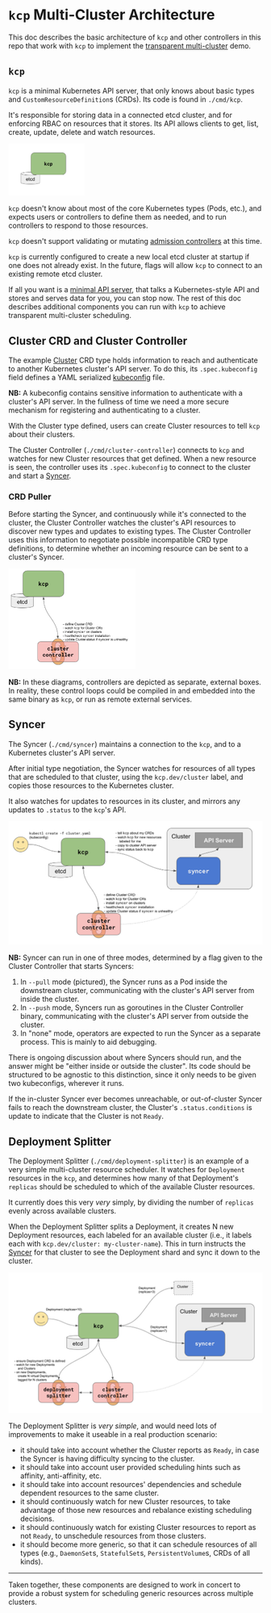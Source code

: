 # `kcp` Multi-Cluster Architecture

This doc describes the basic architecture of `kcp` and other controllers in this repo that work with `kcp` to implement the [transparent multi-cluster](../investigations/transparent-multi-cluster.md) demo.

## `kcp`

`kcp` is a minimal Kubernetes API server, that only knows about basic types and `CustomResourceDefinition`s (CRDs).
Its code is found in `./cmd/kcp`.

It's responsible for storing data in a connected etcd cluster, and for enforcing RBAC on resources that it stores.
Its API allows clients to get, list, create, update, delete and watch resources.

<img alt="Diagram of kcp" width="30%" src="./kcp.png"></img>

`kcp` doesn't know about most of the core Kubernetes types (Pods, etc.), and expects users or controllers to define them as needed, and to run controllers to respond to those resources.

`kcp` doesn't support validating or mutating [admission controllers](https://kubernetes.io/docs/reference/access-authn-authz/admission-controllers/) at this time.

`kcp` is currently configured to create a new local etcd cluster at startup if one does not already exist.
In the future, flags will allow `kcp` to connect to an existing remote etcd cluster.

If all you want is a [minimal API server](../investigations/minimal-api-server.md), that talks a Kubernetes-style API and stores and serves data for you, you can stop now.
The rest of this doc describes additional components you can run with `kcp` to achieve transparent multi-cluster scheduling.

## Cluster CRD and Cluster Controller

The example [Cluster](../../config/cluster.example.dev_clusters.yaml) CRD type holds information to reach and authenticate to another Kubernetes cluster's API server.
To do this, its `.spec.kubeconfig` field defines a YAML serialized [kubeconfig](https://kubernetes.io/docs/concepts/configuration/organize-cluster-access-kubeconfig/) file.

**NB:** A kubeconfig contains sensitive information to authenticate with a cluster's API server.
In the fullness of time we need a more secure mechanism for registering and authenticating to a cluster.

With the Cluster type defined, users can create Cluster resources to tell `kcp` about their clusters.

The Cluster Controller (`./cmd/cluster-controller`) connects to `kcp` and watches for new Cluster resources that get defined.
When a new resource is seen, the controller uses its `.spec.kubeconfig` to connect to the cluster and start a [Syncer](#syncer).

### CRD Puller

Before starting the Syncer, and continuously while it's connected to the cluster, the Cluster Controller watches the cluster's API resources to discover new types and updates to existing types.
The Cluster Controller uses this information to negotiate possible incompatible CRD type definitions, to determine whether an incoming resource can be sent to a cluster's Syncer.

<img alt="Diagram of kcp and Cluster Controller" width="50%" src="./cluster-controller.png"></img>

**NB:** In these diagrams, controllers are depicted as separate, external boxes.
In reality, these control loops could be compiled in and embedded into the same binary as `kcp`, or run as remote external services.

## Syncer

The Syncer (`./cmd/syncer`) maintains a connection to the `kcp`, and to a Kubernetes cluster's API server.

After initial type negotiation, the Syncer watches for resources of all types that are scheduled to that cluster, using the `kcp.dev/cluster` label, and copies those resources to the Kubernetes cluster.

It also watches for updates to resources in its cluster, and mirrors any updates to `.status` to the `kcp`'s API.

<img alt="Diagram of kcp, Cluster Controller and Syncer" src="./syncer.png"></img>

**NB:** Syncer can run in one of three modes, determined by a flag given to the Cluster Controller that starts Syncers:

1. In `--pull` mode (pictured), the Syncer runs as a Pod inside the downstream cluster, communicating with the cluster's API server from inside the cluster.
1. In `--push` mode, Syncers run as goroutines in the Cluster Controller binary, communicating with the cluster's API server from outside the cluster.
1. In "none" mode, operators are expected to run the Syncer as a separate process. This is mainly to aid debugging.

There is ongoing discussion about where Syncers should run, and the answer might be "either inside or outside the cluster".
Its code should be structured to be agnostic to this distinction, since it only needs to be given two kubeconfigs, wherever it runs.

If the in-cluster Syncer ever becomes unreachable, or out-of-cluster Syncer fails to reach the downstream cluster, the Cluster's `.status.conditions` is update to indicate that the Cluster is not `Ready`.

## Deployment Splitter

The Deployment Splitter (`./cmd/deployment-splitter`) is an example of a very simple multi-cluster resource scheduler.
It watches for `Deployment` resources in the `kcp`, and determines how many of that Deployment's `replicas` should be scheduled to which of the available Cluster resources.

It currently does this very _very_ simply, by dividing the number of `replicas` evenly across available clusters.

When the Deployment Splitter splits a Deployment, it creates N new Deployment resources, each labeled for an available cluster (i.e., it labels each with `kcp.dev/cluster: my-cluster-name`).
This in turn instructs the [Syncer](#syncer) for that cluster to see the Deployment shard and sync it down to the cluster.

<img alt="Diagram of kcp, Cluster Controller, Syncer and Deployment Splitter" src="./deployment-splitter.png"></img>

The Deployment Splitter is _very simple_, and would need lots of improvements to make it useable in a real production scenario:

- it should take into account whether the Cluster reports as `Ready`, in case the Syncer is having difficulty syncing to the cluster.
- it should take into account user provided scheduling hints such as affinity, anti-affinity, etc.
- it should take into account resources' dependencies and schedule dependent resources to the same cluster.
- it should continuously watch for new Cluster resources, to take advantage of those new resources and rebalance existing scheduling decisions.
- it should continuously watch for existing Cluster resources to report as not `Ready`, to unschedule resources from those clusters.
- it should become more generic, so that it can schedule resources of all types (e.g., `DaemonSet`s, `StatefulSet`s, `PersistentVolume`s, CRDs of all kinds).

-----

Taken together, these components are designed to work in concert to provide a robust system for scheduling generic resources across multiple clusters.
